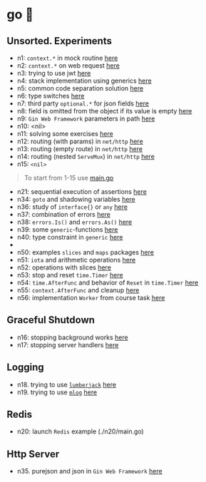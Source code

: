 # go 🦿

## Unsorted. Experiments

- n1: `context.*` in mock routine [here](./n1/NOTE.md)
- n2: `context.*` on web request [here](./n2/NOTE.md)
- n3: trying to use jwt [here](./n3/exec.go)
- n4: stack implementation using generics [here](./n4/exec.go)
- n5: common code separation solution [here](./n5/exec.go)
- n6: type switches [here](./n6/exec.go)
- n7: third party `optional.*` for json fields [here](./n7/exec.go)
- n8: field is omitted from the object if its value is empty [here](./n8/exec.go)
- n9: `Gin Web Framework` parameters in path [here](./n9/exec.go)
- n10: \<nil\>
- n11: solving some exercises [here](./n11/exec.go)
- n12: routing (with params) in `net/http` [here](./n12/exec.go)
- n13: routing (empty route) in `net/http` [here](./n13/exec.go)
- n14: routing (nested `ServeMux`) in `net/http` [here](./n14/exec.go)
- n15: `<nil>`

> To start from 1-15 use [main.go](./main.go)

- n21: sequential execution of assertions [here](./n21/main.go)
- n34: `goto` and shadowing variables [here](./n34/main.go)
- n36: study of `interface{}` or `any` [here](./n36/main.go)
- n37: combination of errors [here](./n37/main.go)
- n38: `errors.Is()` and `errors.As()` [here](./n38/main.go)
- n39: some `generic`-functions [here](./n39/main.go)
- n40: type constraint in `generic` [here](./n40/main.go)
- 
- n50: examples `slices` and `maps` packages [here](./n50/main.go)
- n51: `iota` and arithmetic operations [here](./n51/main.go)
- n52: operations with slices [here](./n52/main.go)
- n53: stop and reset `time.Timer` [here](./n53/main.go)
- n54: `time.AfterFunc` and behavior of `Reset` in `time.Timer` [here](./n54/main.go)
- n55: `context.AfterFunc` and cleanup [here](./n55/main.go)
- n56: implementation `Worker` from course task [here](./n56/main.go)

## Graceful Shutdown

- n16: stopping background works [here](./n16/main.go)
- n17: stopping server handlers [here](./n17/main.go)

## Logging

- n18. trying to use [`lumberjack`](https://github.com/natefinch/lumberjack) [here](./n18/main.go)
- n19. trying to use [`mlog`](https://github.com/jbrodriguez/mlog) [here](./n19/main.go)

## Redis

- n20: launch `Redis` example (./n20/main.go)

## Http Server

- n35. purejson and json in `Gin Web Framework` [here](./n35/main.go)